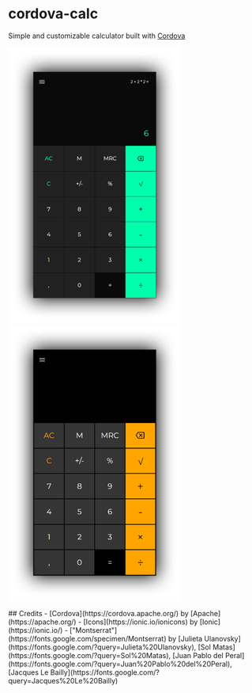 # cordova-calc
Simple and customizable calculator built with [Cordova](https://cordova.apache.org/)<br>
<p float="left">
    <img src="https://raw.githubusercontent.com/KD3n1z/kd3n1z-com/main/cordova-calc-screenshot.png" width="350">
    <img src="https://raw.githubusercontent.com/KD3n1z/kd3n1z-com/main/cordova-calc-orange-screenshot.png" width="350">
</p>
## Credits
- [Cordova](https://cordova.apache.org/) by [Apache](https://apache.org/)
- [Icons](https://ionic.io/ionicons) by [Ionic](https://ionic.io/)
- ["Montserrat"](https://fonts.google.com/specimen/Montserrat) by [Julieta Ulanovsky](https://fonts.google.com/?query=Julieta%20Ulanovsky), [Sol Matas](https://fonts.google.com/?query=Sol%20Matas), [Juan Pablo del Peral](https://fonts.google.com/?query=Juan%20Pablo%20del%20Peral), [Jacques Le Bailly](https://fonts.google.com/?query=Jacques%20Le%20Bailly)
